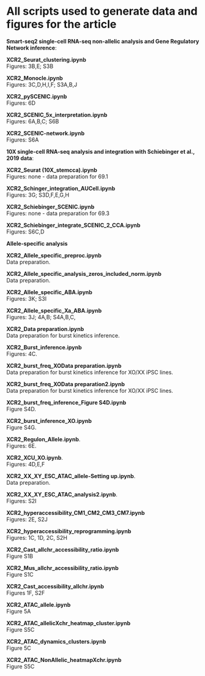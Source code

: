 # All scripts used to generate data and figures for the article 

__Smart-seq2 single-cell RNA-seq non-allelic analysis and Gene Regulatory Network inference__:  

**XCR2_Seurat_clustering.ipynb**  
Figures: 3B,E; S3B  

**XCR2_Monocle.ipynb**  
Figures: 3C,D,H,I,F; S3A,B,J  

**XCR2_pySCENIC.ipynb**  
Figures: 6D  

**XCR2_SCENIC_5x_interpretation.ipynb**  
Figures: 6A,B,C; S6B  

**XCR2_SCENIC-network.ipynb**  
Figures: S6A  

__10X single-cell RNA-seq analysis and integration with Schiebinger et al., 2019 data__:  
  
**XCR2_Seurat (10X_stemcca).ipynb**  
Figures: none - data preparation for 69.1
  
**XCR2_Schinger_integration_AUCell.ipynb**  
Figures: 3G; S3D,F,E,G,H  

**XCR2_Schiebinger_SCENIC.ipynb**  
Figures: none - data preparation for 69.3  

**XCR2_Schiebinger_integrate_SCENIC_2_CCA.ipynb**  
Figures: S6C,D

__Allele-specific analysis__

**XCR2_Allele_specific_preproc.ipynb**  
Data preparation.  

**XCR2_Allele_specific_analysis_zeros_included_norm.ipynb**  
Data preparation.  

**XCR2_Allele_specific_ABA.ipynb**  
Figures: 3K; S3I  

**XCR2_Allele_specific_Xa_ABA.ipynb**  
Figures:  3J; 4A,B; S4A,B,C,

**XCR2_Data preparation.ipynb**  
Data preparation for burst kinetics inference.  

**XCR2_Burst_inference.ipynb**  
Figures: 4C.  

**XCR2_burst_freq_XOData preparation.ipynb**<br>
Data preparation for burst kinetics inference for XO/XX iPSC lines. 

**XCR2_burst_freq_XOData preparation2.ipynb**<br>
Data preparation for burst kinetics inference for XO/XX iPSC lines. 

**XCR2_burst_freq_inference_Figure S4D.ipynb**<br>
Figure S4D.

**XCR2_burst_inference_XO.ipynb**<br>
Figure S4G.

**XCR2_Regulon_Allele.ipynb**.  
Figures: 6E.  

**XCR2_XCU_XO.ipynb**.  
Figures: 4D,E,F

**XCR2_XX_XY_ESC_ATAC_allele-Setting up.ipynb**.  
Data preparation.  

**XCR2_XX_XY_ESC_ATAC_analysis2.ipynb**.  
Figures: S2I

**XCR2_hyperaccessibility_CM1_CM2_CM3_CM7.ipynb**<br>
Figures: 2E, S2J

**XCR2_hyperaccessibility_reprogramming.ipynb**<br>
Figures: 1C, 1D, 2C, S2H

**XCR2_Cast_allchr_accessibility_ratio.ipynb**<br>
Figure S1B

**XCR2_Mus_allchr_accessibility_ratio.ipynb**<br>
Figure S1C

**XCR2_Cast_accessibility_allchr.ipynb**<br>
Figures 1F, S2F

**XCR2_ATAC_allele.ipynb**<br>
Figure 5A

**XCR2_ATAC_allelicXchr_heatmap_cluster.ipynb**<br>
Figure S5C

**XCR2_ATAC_dynamics_clusters.ipynb**<br>
Figure 5C

**XCR2_ATAC_NonAllelic_heatmapXchr.ipynb**<br>
Figure S5C
